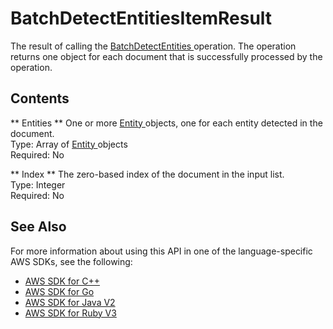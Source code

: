 # BatchDetectEntitiesItemResult<a name="API_BatchDetectEntitiesItemResult"></a>

The result of calling the [ BatchDetectEntities ](API_BatchDetectEntities.md) operation\. The operation returns one object for each document that is successfully processed by the operation\.

## Contents<a name="API_BatchDetectEntitiesItemResult_Contents"></a>

 ** Entities **   <a name="comprehend-Type-BatchDetectEntitiesItemResult-Entities"></a>
One or more [ Entity ](API_Entity.md) objects, one for each entity detected in the document\.  
Type: Array of [ Entity ](API_Entity.md) objects  
Required: No

 ** Index **   <a name="comprehend-Type-BatchDetectEntitiesItemResult-Index"></a>
The zero\-based index of the document in the input list\.  
Type: Integer  
Required: No

## See Also<a name="API_BatchDetectEntitiesItemResult_SeeAlso"></a>

For more information about using this API in one of the language\-specific AWS SDKs, see the following:
+  [ AWS SDK for C\+\+](https://docs.aws.amazon.com/goto/SdkForCpp/comprehend-2017-11-27/BatchDetectEntitiesItemResult) 
+  [ AWS SDK for Go](https://docs.aws.amazon.com/goto/SdkForGoV1/comprehend-2017-11-27/BatchDetectEntitiesItemResult) 
+  [ AWS SDK for Java V2](https://docs.aws.amazon.com/goto/SdkForJavaV2/comprehend-2017-11-27/BatchDetectEntitiesItemResult) 
+  [ AWS SDK for Ruby V3](https://docs.aws.amazon.com/goto/SdkForRubyV3/comprehend-2017-11-27/BatchDetectEntitiesItemResult) 